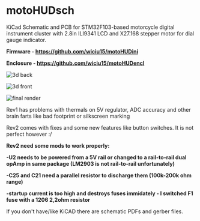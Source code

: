 # motoHUDsch
KiCad Schematic and PCB for STM32F103-based motorcycle digital instrument cluster with 2.8in ILI9341 LCD and X27.168 stepper motor for dial gauge indicator.

<b>Firmware - https://github.com/wiciu15/motoHUDini</b>

<b>Enclosure - https://github.com/wiciu15/motoHUDencl </b>

![3d back](https://i.imgur.com/eafEn4w.png)

![3d front](https://i.imgur.com/yldatLG.png)

![final render](https://i.imgur.com/zx7ixDC.png)

Rev1 has problems with thermals on 5V regulator, ADC accuracy and other brain farts like bad footprint or silkscreen marking

Rev2 comes with fixes and some new features like button switches. It is not perfect however :/

<b>Rev2 need some mods to work properly:</b>

<b>-U2 needs to be powered from a 5V rail or changed to a rail-to-rail dual opAmp in same package (LM2903 is not rail-to-rail unfortunately)</b>

<b>-C25 and C21 need a parallel resistor to discharge them (100k-200k ohm range)</b>

<b>-startup current is too high and destroys fuses immidately - I switched F1 fuse with a 1206 2,2ohm resistor </b>

If you don't have/like KiCAD there are schematic PDFs and gerber files.
